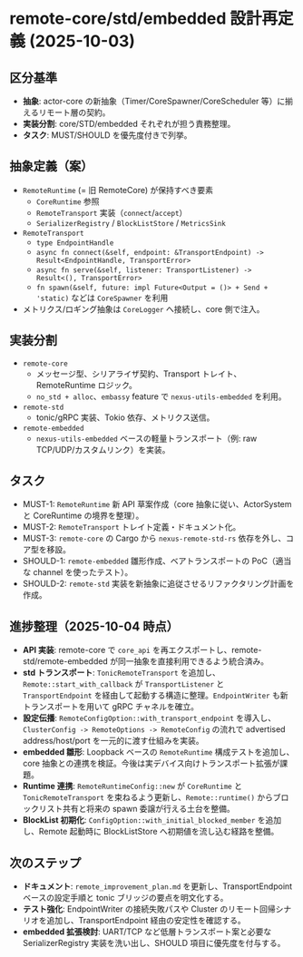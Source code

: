 # remote-core/std/embedded 設計再定義 (2025-10-03)

## 区分基準
- **抽象**: actor-core の新抽象（Timer/CoreSpawner/CoreScheduler 等）に揃えるリモート層の契約。
- **実装分割**: core/STD/embedded それぞれが担う責務整理。
- **タスク**: MUST/SHOULD を優先度付きで列挙。

## 抽象定義（案）
- `RemoteRuntime` (= 旧 RemoteCore) が保持すべき要素
  - `CoreRuntime` 参照
  - `RemoteTransport` 実装（`connect`/`accept`）
  - `SerializerRegistry` / `BlockListStore` / `MetricsSink`
- `RemoteTransport`
  - `type EndpointHandle`
  - `async fn connect(&self, endpoint: &TransportEndpoint) -> Result<EndpointHandle, TransportError>`
  - `async fn serve(&self, listener: TransportListener) -> Result<(), TransportError>`
  - `fn spawn(&self, future: impl Future<Output = ()> + Send + 'static)` などは `CoreSpawner` を利用
- メトリクス/ロギング抽象は `CoreLogger` へ接続し、core 側で注入。

## 実装分割
- `remote-core`
  - メッセージ型、シリアライザ契約、Transport トレイト、RemoteRuntime ロジック。
  - `no_std + alloc`、`embassy` feature で `nexus-utils-embedded` を利用。
- `remote-std`
  - tonic/gRPC 実装、Tokio 依存、メトリクス送信。
- `remote-embedded`
  - `nexus-utils-embedded` ベースの軽量トランスポート（例: raw TCP/UDP/カスタムリンク）を実装。

## タスク
- MUST-1: `RemoteRuntime` 新 API 草案作成（core 抽象に従い、ActorSystem と CoreRuntime の境界を整理）。
- MUST-2: `RemoteTransport` トレイト定義・ドキュメント化。
- MUST-3: `remote-core` の Cargo から `nexus-remote-std-rs` 依存を外し、コア型を移設。
- SHOULD-1: `remote-embedded` 雛形作成、ベアトランスポートの PoC（適当な channel を使ったテスト）。
- SHOULD-2: `remote-std` 実装を新抽象に追従させるリファクタリング計画を作成。

## 進捗整理（2025-10-04 時点）
- **API 実装**: remote-core で `core_api` を再エクスポートし、remote-std/remote-embedded が同一抽象を直接利用できるよう統合済み。
- **std トランスポート**: `TonicRemoteTransport` を追加し、`Remote::start_with_callback` が `TransportListener` と `TransportEndpoint` を経由して起動する構造に整理。`EndpointWriter` も新トランスポートを用いて gRPC チャネルを確立。
- **設定伝播**: `RemoteConfigOption::with_transport_endpoint` を導入し、`ClusterConfig -> RemoteOptions -> RemoteConfig` の流れで advertised address/host/port を一元的に渡す仕組みを実装。
- **embedded 雛形**: Loopback ベースの `RemoteRuntime` 構成テストを追加し、core 抽象との連携を検証。今後は実デバイス向けトランスポート拡張が課題。
- **Runtime 連携**: `RemoteRuntimeConfig::new` が `CoreRuntime` と `TonicRemoteTransport` を束ねるよう更新し、`Remote::runtime()` からブロックリスト共有と将来の spawn 委譲が行える土台を整備。
- **BlockList 初期化**: `ConfigOption::with_initial_blocked_member` を追加し、Remote 起動時に BlockListStore へ初期値を流し込む経路を整備。

## 次のステップ
- **ドキュメント**: `remote_improvement_plan.md` を更新し、TransportEndpoint ベースの設定手順と tonic ブリッジの要点を明文化する。
- **テスト強化**: EndpointWriter の接続失敗パスや Cluster のリモート回帰シナリオを追加し、TransportEndpoint 経由の安定性を確認する。
- **embedded 拡張検討**: UART/TCP など低層トランスポート案と必要な SerializerRegistry 実装を洗い出し、SHOULD 項目に優先度を付与する。
